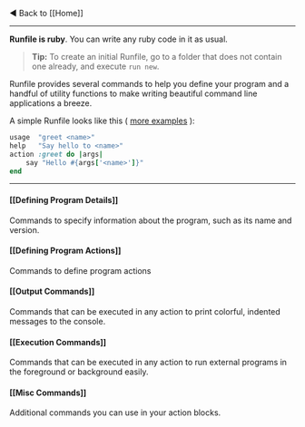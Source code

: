 ◄ Back to [[Home]]

-----

**Runfile is ruby**. You can write any ruby code in it as usual.

> **Tip:** To create an initial Runfile, go to a folder that does not 
> contain one already, and execute `run new`.

Runfile provides several commands to help you define your program 
and a handful of utility functions to make writing beautiful 
command line applications a breeze.

A simple Runfile looks like this ( [more examples](https://github.com/DannyBen/runfile/tree/master/examples) ):

```ruby
usage  "greet <name>"
help   "Say hello to <name>"
action :greet do |args|
	say "Hello #{args['<name>']}" 
end
```

-----

#### [[Defining Program Details]]  

Commands to specify information about the program, such as its name and 
version.

#### [[Defining Program Actions]]  

Commands to define program actions

#### [[Output Commands]]

Commands that can be executed in any action to print colorful, indented
messages to the console.

#### [[Execution Commands]]

Commands that can be executed in any action to run external programs in
the foreground or background easily.

#### [[Misc Commands]]

Additional commands you can use in your action blocks.


